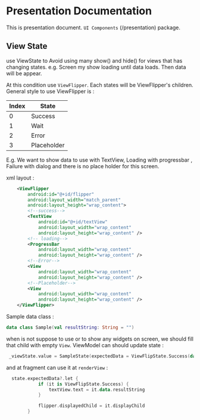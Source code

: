 # Presentation Documentation

This is presentation document. `UI Components` (/presentation) package.

## View State

use ViewState to Avoid using many show() and hide() for views that has changing states. e.g. Screen my show loading until data loads.
Then data will be appear. 

At this condition use `ViewFlipper`. Each states will be ViewFlipper's children. General style to use ViewFlipper 
is : 

|Index|State|
|-----|-----|
|0|Success|
|1|Wait|
|2|Error|
|3|Placeholder|

E.g. We want to show data to use with TextView, Loading with progressbar , Failure with dialog and there is no place holder for
this screen. 

xml layout :

```xml
    <ViewFlipper
        android:id="@+id/flipper"
        android:layout_width="match_parent"
        android:layout_height="wrap_content">
        <!--success-->
        <TextView
            android:id="@+id/textView"
            android:layout_width="wrap_content"
            android:layout_height="wrap_content" />
        <!-- loading-->
        <ProgressBar
            android:layout_width="wrap_content"
            android:layout_height="wrap_content" />
        <!--Error-->
        <View
            android:layout_width="wrap_content"
            android:layout_height="wrap_content" />
        <!--Placeholder-->
        <View
            android:layout_width="wrap_content"
            android:layout_height="wrap_content" />
    </ViewFlipper>
```

Sample data class : 
```kotlin
data class Sample(val resultString: String = "")
```

when is not suppose to use or to show any widgets on screen, we should fill that child with empty `View`.
ViewModel can should update state : 
```kotlin
 _viewState.value = SampleState(expectedData = ViewFlipState.Success(data = Sample()))
```

and at fragment can use it at `renderView` :
```kotlin
  state.expectedData?.let {
            if (it is ViewFlipState.Success) {
                textView.text = it.data.resultString
            }

            flipper.displayedChild = it.displayChild
        }

```

